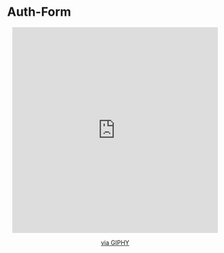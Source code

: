 # Auth-Form
<div id="header" align="center">
<iframe src="https://giphy.com/embed/gKTNc6zs0ehvjw4mfo" width="480" height="480" frameBorder="0" class="giphy-embed" allowFullScreen></iframe><p><a href="https://giphy.com/gifs/loop-visuals-vjloops-gKTNc6zs0ehvjw4mfo">via GIPHY</a></p>
</div>
